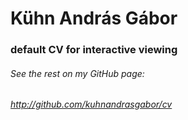 # Kühn András Gábor
### default CV for interactive viewing
###### _See the rest on my GitHub page:_
###### _[http://github.com/kuhnandrasgabor/cv ](http://github.com/kuhnandrasgabor/cv)_